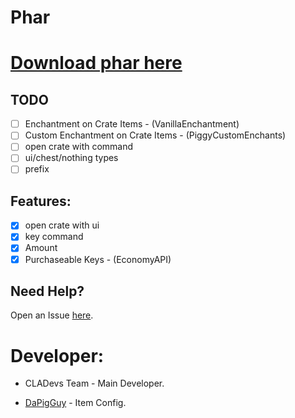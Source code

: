 # Phar

# [Download phar here](https://poggit.pmmp.io/ci/CLADevs/CrateSystem/~)

## TODO

- [ ] Enchantment on Crate Items - (VanillaEnchantment)
- [ ] Custom Enchantment on Crate Items - (PiggyCustomEnchants)
- [ ] open crate with command
- [ ] ui/chest/nothing types
- [ ] prefix

## Features:

- [x] open crate with ui
- [x] key command
- [x] Amount
- [x] Purchaseable Keys - (EconomyAPI)
 
 ## Need Help?
 
  Open an Issue [here](https://github.com/CLADevs/CrateSystem/issues/new).
  
 # Developer:
 
 * CLADevs Team - Main Developer.

 * [DaPigGuy](https://github.com/DaPigGuy) - Item Config.
